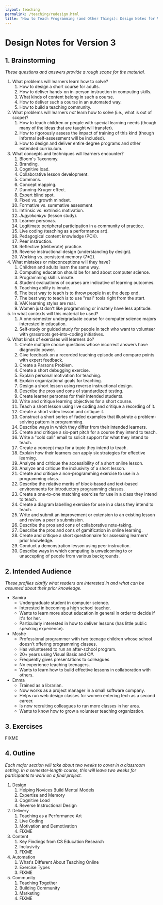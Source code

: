 ```yaml
---
layout: teaching
permalink: /teaching/redesign.html
title: "How to Teach Programming (and Other Things): Design Notes for Version 3"
---
```


# Design Notes for Version 3
<!--: \label{redesign} :-->

## 1. Brainstorming

*These questions and answers provide a rough scope for the material.*

1.  What problems will learners learn how to solve?
    1.  How to design a short course for adults.
    1.  How to deliver hands-on in-person instruction in computing skills.
    1.  What kinds of content belong in such a course.
    1.  How to deliver such a course in an automated way.
    1.  How to build a teaching community.
1.  What problems will learners *not* learn how to solve (i.e., what is out of scope)?
    1.  How to teach children or people with special learning needs (though many of the ideas that are taught will transfer).
    1.  How to rigorously assess the impact of training of this kind (though informal self-assessment will be included).
    1.  How to design and deliver entire degree programs and other extended curriculum.
1.  What concepts and techniques will learners encounter?
    1.  Bloom's Taxonomy.
    1.  Branding.
    1.  Cognitive load.
    1.  Collaborative lesson development.
    1.  Commons.
    1.  Concept mapping.
    1.  Dunning-Kruger effect.
    1.  Expert blind spot.
    1.  Fixed vs. growth mindset.
    1.  Formative vs. summative assesment.
    1.  Intrinsic vs. extrinsic motivation.
    1.  *Jugyokenkyu* (lesson study).
    1.  Learner personas.
    1.  Legitimate peripheral participation in a community of practice.
    1.  Live coding (teaching as a performance art).
    1.  Pedagogical content knowledge (PCK).
    1.  Peer instruction.
    1.  Reflective (deliberate) practice.
    1.  Reverse instructional design (understanding by design).
    1.  Working vs. persistent memory (7±2).
1.  What mistakes or misconceptions will they have?
    1.  Children and adults learn the same way.
    1.  Computing education should be for and about computer science.
    1.  Programming skill is innate.
    1.  Student evaluations of courses are indicative of learning outcomes.
    1.  Teaching ability is innate.
    1.  The best way to teach is to throw people in at the deep end.
    1.  The best way to teach is to use "real" tools right from the start.
    1.  VAK learning styles are real.
    1.  Women just don't like programming or innately have less aptitude.
1.  In what contexts will this material be used?
    1.  A one-semester undergraduate course for computer science majors interested in education.
    1.  Self-study or guided study for people in tech who want to volunteer with grassroots get-into-coding initiatives.
1.  What kinds of exercises will learners do?
    1.  Create multiple choice questions whose incorrect answers have diagnostic power.
    1.  Give feedback on a recorded teaching episode and compare points with expert feedback.
    1.  Create a Parsons Problem.
    1.  Create a short debugging exercise.
    1.  Explain personal motivation for teaching.
    1.  Explain organizational goals for teaching.
    1.  Design a short lesson using reverse instructional design.
    1.  Describe the pros and cons of standardized testing.
    1.  Create learner personas for their intended students.
    1.  Write and critique learning objectives for a short course.
    1.  Teach a short lesson using live coding and critique a recording of it.
    1.  Create a short video lesson and critique it.
    1.  Construct a short series of faded examples that illustrate a problem-solving pattern in programming.
    1.  Describe ways in which they differ from their intended learners.
    1.  Create and critique a six-part pitch for a course they intend to teach.
    1.  Write a "cold call" email to solicit support for what they intend to teach.
    1.  Create a concept map for a topic they intend to teach.
    1.  Explain how their learners can apply six strategies for effective learning.
    1.  Analyze and critique the accessibility of a short online lesson.
    1.  Analyze and critique the inclusivity of a short lesson.
    1.  Create and critique a non-programming exercise to use in a programming class.
    1.  Describe the relative merits of block-based and text-based environments for introductory programming classes.
    1.  Create a one-to-one matching exercise for use in a class they intend to teach.
    1.  Create a diagram labelling exercise for use in a class they intend to teach.
    1.  Write and submit an improvement or extension to an existing lesson and review a peer's submission.
    1.  Describe the pros and cons of collaborative note-taking.
    1.  Describe the pros and cons of gamification in online learning.
    1.  Create and critique a short questionnaire for assessing learners' prior knowledge.
    1.  Conduct a demonstration lesson using peer instruction.
    1.  Describe ways in which computing is unwelcoming to or unaccepting of people from various backgrounds.

## 2. Intended Audience

*These profiles clarify what readers are interested in and what can be assumed about their prior knowledge.*

-   Samira
    -   Undergraduate student in computer science.
    -   Interested in becoming a high school teacher.
    -   Wants to learn more about education in general in order to decide if it's for her.
    -   Particularly interested in how to deliver lessons (has little public speaking experience).
-   Moshe
    -   Professional programmer with two teenage children whose school doesn't offering programming classes.
    -   Has volunteered to run an after-school program.
    -   20+ years using Visual Basic and C#.
    -   Frequently gives presentations to colleagues.
    -   No experience teaching teenagers.
    -   Wants to learn how to build effective lessons in collaboration with others.
-   Emma
    -   Trained as a librarian.
    -   Now works as a project manager in a small software company.
    -   Helps run web design classes for women entering tech as a second career.
    -   Is now recruiting colleagues to run more classes in her area.
    -   Wants to know how to grow a volunteer teaching organization.

## 3. Exercises

FIXME

## 4. Outline

*Each major section will take about two weeks to cover in a classroom setting.
In a semester-length course, this will leave two weeks for participants to work on a final project.*

1.  Design
    1.  Helping Novices Build Mental Models
    1.  Expertise and Memory
    1.  Cognitive Load
    1.  Reverse Instructional Design
2.  Delivery
    1.  Teaching as a Performance Art
    1.  Live Coding
    1.  Motivation and Demotivation
    1.  FIXME
3.  Content
    1.  Key Findings from CS Education Research
    1.  Inclusivity
    1.  FIXME
4.  Automation
    1.  What's Different About Teaching Online
    1.  Exercise Types
    1.  FIXME
5.  Community
    1.  Teaching Together
    1.  Building Community
    1.  Marketing
    1.  FIXME
